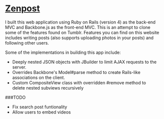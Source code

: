 [Zenpost](http://www.zenpost.info/)
============

I built this web application using Ruby on Rails (version 4) as the back-end MVC and Backbone.js as the front-end MVC. This is an attempt to clone some of the features found on Tumblr. Features you can find on this website includes writing posts (also supports uploading photos in your posts) and following other users. 

Some of the implementations in building this app include: 
* Deeply nested JSON objects with JBuilder to limit AJAX requests to the server.
* Overrides Backbone's Model#parse method to create Rails-like associations on the client.
* Custom CompositeView class with overridden #remove method to delete nested subviews recursively

###TODO
* Fix search post funtionality
* Allow users to embed videos
